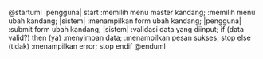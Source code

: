 @startuml
|pengguna|
start
:memilih menu master kandang;
:memilih menu ubah kandang;
|sistem|
:menampilkan form ubah kandang;
|pengguna|
:submit form ubah kandang;
|sistem|
:validasi data yang diinput;
if (data valid?) then (ya)
:menyimpan data;
:menampilkan pesan sukses;
stop
else (tidak)
:menampilkan error;
stop
endif
@enduml